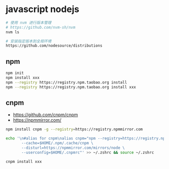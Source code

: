 # javascript nodejs

```sh
# 使用 nvm 进行版本管理
# https://github.com/nvm-sh/nvm
nvm ls

# 安装指定版本到全局环境
https://github.com/nodesource/distributions
```

## npm

```sh
npm init
npm install xxx
npm --registry https://registry.npm.taobao.org install
npm --registry https://registry.npm.taobao.org install xxx
```

## cnpm

- https://github.com/cnpm/cnpm
- https://npmmirror.com/

```sh
npm install cnpm -g --registry=https://registry.npmmirror.com

echo '\n#alias for cnpm\nalias cnpm="npm --registry=https://registry.npmmirror.com \
       --cache=$HOME/.npm/.cache/cnpm \
       --disturl=https://npmmirror.com/mirrors/node \
       --userconfig=$HOME/.cnpmrc"' >> ~/.zshrc && source ~/.zshrc

cnpm install xxx
```

